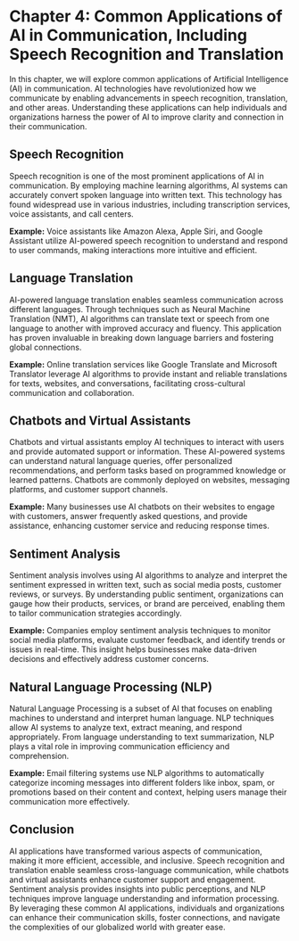 Chapter 4: Common Applications of AI in Communication, Including Speech Recognition and Translation
===================================================================================================

In this chapter, we will explore common applications of Artificial Intelligence (AI) in communication. AI technologies have revolutionized how we communicate by enabling advancements in speech recognition, translation, and other areas. Understanding these applications can help individuals and organizations harness the power of AI to improve clarity and connection in their communication.

Speech Recognition
------------------

Speech recognition is one of the most prominent applications of AI in communication. By employing machine learning algorithms, AI systems can accurately convert spoken language into written text. This technology has found widespread use in various industries, including transcription services, voice assistants, and call centers.

**Example:** Voice assistants like Amazon Alexa, Apple Siri, and Google Assistant utilize AI-powered speech recognition to understand and respond to user commands, making interactions more intuitive and efficient.

Language Translation
--------------------

AI-powered language translation enables seamless communication across different languages. Through techniques such as Neural Machine Translation (NMT), AI algorithms can translate text or speech from one language to another with improved accuracy and fluency. This application has proven invaluable in breaking down language barriers and fostering global connections.

**Example:** Online translation services like Google Translate and Microsoft Translator leverage AI algorithms to provide instant and reliable translations for texts, websites, and conversations, facilitating cross-cultural communication and collaboration.

Chatbots and Virtual Assistants
-------------------------------

Chatbots and virtual assistants employ AI techniques to interact with users and provide automated support or information. These AI-powered systems can understand natural language queries, offer personalized recommendations, and perform tasks based on programmed knowledge or learned patterns. Chatbots are commonly deployed on websites, messaging platforms, and customer support channels.

**Example:** Many businesses use AI chatbots on their websites to engage with customers, answer frequently asked questions, and provide assistance, enhancing customer service and reducing response times.

Sentiment Analysis
------------------

Sentiment analysis involves using AI algorithms to analyze and interpret the sentiment expressed in written text, such as social media posts, customer reviews, or surveys. By understanding public sentiment, organizations can gauge how their products, services, or brand are perceived, enabling them to tailor communication strategies accordingly.

**Example:** Companies employ sentiment analysis techniques to monitor social media platforms, evaluate customer feedback, and identify trends or issues in real-time. This insight helps businesses make data-driven decisions and effectively address customer concerns.

Natural Language Processing (NLP)
---------------------------------

Natural Language Processing is a subset of AI that focuses on enabling machines to understand and interpret human language. NLP techniques allow AI systems to analyze text, extract meaning, and respond appropriately. From language understanding to text summarization, NLP plays a vital role in improving communication efficiency and comprehension.

**Example:** Email filtering systems use NLP algorithms to automatically categorize incoming messages into different folders like inbox, spam, or promotions based on their content and context, helping users manage their communication more effectively.

Conclusion
----------

AI applications have transformed various aspects of communication, making it more efficient, accessible, and inclusive. Speech recognition and translation enable seamless cross-language communication, while chatbots and virtual assistants enhance customer support and engagement. Sentiment analysis provides insights into public perceptions, and NLP techniques improve language understanding and information processing. By leveraging these common AI applications, individuals and organizations can enhance their communication skills, foster connections, and navigate the complexities of our globalized world with greater ease.
